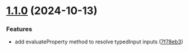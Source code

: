 # [1.1.0](https://github.com/AllanOricil/nrg-nodes/compare/v1.0.1...v1.1.0) (2024-10-13)


### Features

* add evaluateProperty method to resolve typedInput inputs ([7f78eb3](https://github.com/AllanOricil/nrg-nodes/commit/7f78eb33ad2da81545c06c90c7d525a03de27a8e))
